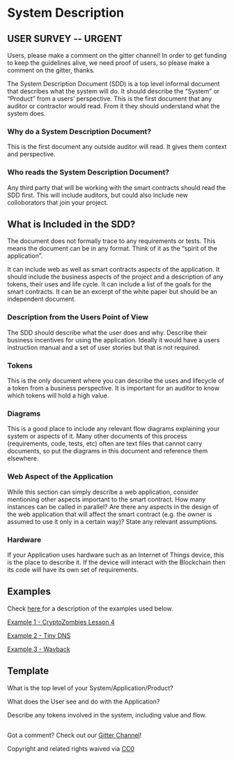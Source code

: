 # System Description

## USER SURVEY -- URGENT

Users, please make a comment on the gitter channel!  In order to get funding to keep the guidelines alive, we need proof of users, so please  make a comment on the gitter, thanks.

The System Description Document \(SDD\) is a top level informal document that describes what the system will do. It should describe the “System” or “Product” from a users’ perspective. This is the first document that any auditor or contractor would read. From it they should understand what the system does.

### Why do a System Description Document?

This is the first document any outside auditor will read. It gives them context and perspective.

### Who reads the System Description Document?

Any third party that will be working with the smart contracts should read the SDD first. This will include auditors, but could also include new colloborators that join your project.

## What is Included in the SDD?

The document does not formally trace to any requirements or tests. This means the document can be in any format. Think of it as the “spirit of the application”.

It can include web as well as smart contracts aspects of the application. It should include the business aspects of the project and a description of any tokens, their uses and life cycle. It can include a list of the goals for the smart contracts. It can be an excerpt of the white paper but should be an independent document.

### Description from the Users Point of View

The SDD should describe what the user does and why. Describe their business incentives for using the application. Ideally it would have a users instruction manual and a set of user stories but that is not required.

### Tokens

This is the only document where you can describe the uses and lifecycle of a token from a business perspective. It is important for an auditor to know which tokens will hold a high value.

### Diagrams

This is a good place to include any relevant flow diagrams explaining your system or aspects of it. Many other documents of this process \(requirements, code, tests, etc\) often are text files that cannot carry documents, so put the diagrams in this document and reference them elsewhere.

### Web Aspect of the Application

While this section can simply describe a web application, consider mentioning other aspects important to the smart contract. How many instances can be called in parallel? Are there any aspects in the design of the web application that will affect the smart contract \(e.g. the owner is assumed to use it only in a certain way\)? State any relevant assumptions.

### Hardware

If your Application uses hardware such as an Internet of Things device, this is the place to describe it. If the device will interact with the Blockchain then its code will have its own set of requirements.

## Examples

Check [here ](../examples.md)for a description of the examples used below.

[Example 1 - CryptoZombies Lesson 4](https://github.com/SecurEth/CryptoZombiesT2/blob/master/Lesson4/doc/SystemDefinitionDoc.md)

[Example 2 - Tiny DNS](https://github.com/SecurEth/guidelines/blob/master/project-planning/example1-tinyDNS.md)

[Example 3 - Wayback](https://github.com/SecurEth/Wayback/blob/master/docs/01%20-%20System%20Description%20Document.md)

## Template

What is the top level of your System/Application/Product?

What does the User see and do with the Application?

Describe any tokens involved in the system, including value and flow.

##  

Got a comment?  Check out our [Gitter Channel](https://gitter.im/SecurEth_Guidelines/community#)!

Copyright and related rights waived via [CC0](https://creativecommons.org/publicdomain/zero/1.0/)



